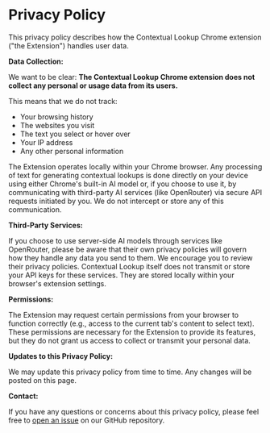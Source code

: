 # Privacy Policy

This privacy policy describes how the Contextual Lookup Chrome extension ("the Extension") handles user data.

**Data Collection:**

We want to be clear: **The Contextual Lookup Chrome extension does not collect any personal or usage data from its users.**

This means that we do not track:

* Your browsing history
* The websites you visit
* The text you select or hover over
* Your IP address
* Any other personal information

The Extension operates locally within your Chrome browser. Any processing of text for generating contextual lookups is done directly on your device using either Chrome's built-in AI model or, if you choose to use it, by communicating with third-party AI services (like OpenRouter) via secure API requests initiated by you. We do not intercept or store any of this communication.

**Third-Party Services:**

If you choose to use server-side AI models through services like OpenRouter, please be aware that their own privacy policies will govern how they handle any data you send to them. We encourage you to review their privacy policies. Contextual Lookup itself does not transmit or store your API keys for these services. They are stored locally within your browser's extension settings.

**Permissions:**

The Extension may request certain permissions from your browser to function correctly (e.g., access to the current tab's content to select text). These permissions are necessary for the Extension to provide its features, but they do not grant us access to collect or transmit your personal data.

**Updates to this Privacy Policy:**

We may update this privacy policy from time to time. Any changes will be posted on this page.

**Contact:**

If you have any questions or concerns about this privacy policy, please feel free to [open an issue](https://github.com/Cay-Zhang/contextual-lookup/issues) on our GitHub repository.
